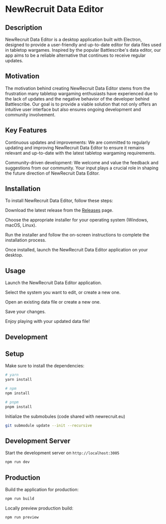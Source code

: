 # NewRecruit Data Editor
## Description
NewRecruit Data Editor is a desktop application built with Electron, designed to provide a user-friendly and up-to-date editor for data files used in tabletop wargames. Inspired by the popular Battlescribe's data editor, our app aims to be a reliable alternative that continues to receive regular updates.

## Motivation
The motivation behind creating NewRecruit Data Editor stems from the frustration many tabletop wargaming enthusiasts have experienced due to the lack of updates and the negative behavior of the developer behind Battlescribe. Our goal is to provide a viable solution that not only offers an intuitive user interface but also ensures ongoing development and community involvement.

## Key Features
Continuous updates and improvements: We are committed to regularly updating and improving NewRecruit Data Editor to ensure it remains relevant and up-to-date with the latest tabletop wargaming requirements.

Community-driven development: We welcome and value the feedback and suggestions from our community. Your input plays a crucial role in shaping the future direction of NewRecruit Data Editor.

## Installation
To install NewRecruit Data Editor, follow these steps:

Download the latest release from the [Releases](https://github.com/giloushaker/nr-editor/releases)
 page.
 
Choose the appropriate installer for your operating system (Windows, macOS, Linux).

Run the installer and follow the on-screen instructions to complete the installation process.

Once installed, launch the NewRecruit Data Editor application on your desktop.

## Usage
Launch the NewRecruit Data Editor application.

Select the system you want to edit, or create a new one.

Open an existing data file or create a new one.

Save your changes.

Enjoy playing with your updated data file!

## Development

## Setup

Make sure to install the dependencies:

```bash
# yarn
yarn install

# npm
npm install

# pnpm
pnpm install
```

Initialize the submobules (code shared with newrecruit.eu)
```bash
git submodule update --init --recursive
```

## Development Server

Start the development server on `http://localhost:3005`

```bash
npm run dev
```

## Production

Build the application for production:

```bash
npm run build
```

Locally preview production build:

```bash
npm run preview
```
